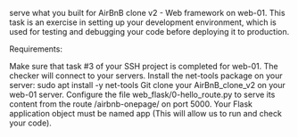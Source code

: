  serve what you built for AirBnB clone v2 - Web framework on web-01. This task is an exercise in setting up your development environment, which is used for testing and debugging your code before deploying it to production.

 Requirements:

 Make sure that task #3 of your SSH project is completed for web-01. The checker will connect to your servers.
 Install the net-tools package on your server: sudo apt install -y net-tools
 Git clone your AirBnB_clone_v2 on your web-01 server.
 Configure the file web_flask/0-hello_route.py to serve its content from the route /airbnb-onepage/ on port 5000.
 Your Flask application object must be named app (This will allow us to run and check your code).
